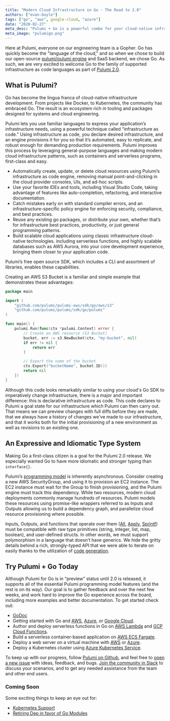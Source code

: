 ```yaml
---
title: "Modern Cloud Infrastructure in Go - The Road to 2.0"
authors: ["evan-boyle"]
tags: ["go", "aws", google-cloud, "azure"]
date: "2020-02-27"
meta_desc: "Pulumi + Go is a powerful combo for your cloud-native infrastructure."
meta_image: "pulumigo.png"
---
```


Here at Pulumi, everyone on our engineering team is a Gopher. Go has quickly become the "language of the cloud," and so when we chose to build our open-source [pulumi/pulumi engine](https://github.com/pulumi/pulumi) and SaaS backend, we chose Go. As such, we are very excited to welcome Go to the family of supported infrastructure as code languages as part of [Pulumi 2.0](/blog/pulumi-2-0-roadmap#better-language-support).

## What is Pulumi?

Go has become the lingua franca of cloud-native infrastructure development. From projects like Docker, to Kubernetes, the community has embraced Go. The result is an ecosystem rich in tooling and packages designed for systems and cloud engineering.

Pulumi lets you use familiar languages to express your application’s infrastructure needs, using a powerful technique called “infrastructure as code.” Using infrastructure as code, you declare desired infrastructure, and an engine provisions it for you so that it’s automated, easy to replicate, and robust enough for demanding production requirements. Pulumi improves this process by leveraging general-purpose languages and making modern cloud infrastructure patterns, such as containers and serverless programs, first-class and easy.

- Automatically create, update, or delete cloud resources using Pulumi’s infrastructure as code engine, removing manual point-and-clicking in the cloud provider consoles, UIs, and ad-hoc scripts.
- Use your favorite IDEs and tools, including Visual Studio Code, taking advantage of features like auto-completion, refactoring, and interactive documentation.
- Catch mistakes early on with standard compiler errors, and an infrastructure-specific policy engine for enforcing security, compliance, and best practices.
- Reuse any existing go packages, or distribute your own, whether that’s for infrastructure best practices, productivity, or just general programming patterns.
- Build scalable cloud applications using classic infrastructure cloud-native technologies. including serverless functions, and highly scalable databases such as AWS Aurora, into your core development experience, bringing them closer to your application code.

Pulumi’s free open source SDK, which includes a CLI and assortment of libraries, enables these capabilities.

Creating an AWS S3 Bucket is a familiar and simple example that demonstrates these advantages:

```go
package main

import (
    "github.com/pulumi/pulumi-aws/sdk/go/aws/s3"
    "github.com/pulumi/pulumi/sdk/go/pulumi"
)

func main() {
    pulumi.Run(func(ctx *pulumi.Context) error {
        // Create an AWS resource (S3 Bucket)
        bucket, err := s3.NewBucket(ctx, "my-bucket", nil)
        if err != nil {
            return err
        }

        // Export the name of the bucket
        ctx.Export("bucketName", bucket.ID())
        return nil
    })
}
```

Although this code looks remarkably similar to using your cloud's Go SDK to imperatively change infrastructure, there is a major and important difference: this is declarative infrastructure as code. This code declares to Pulumi a goal state for our infrastructure which Pulumi can then carry out. That means we can preview changes with full diffs before they are made, that we always have a history of changes we've made to our infrastructure, and that it works both for the initial provisioning of a new environment as well as revisions to an existing one.

## An Expressive and Idiomatic Type System

Making Go a first-class citizen is a goal for the Pulumi 2.0 release. We especially wanted Go to have more idiomatic and stronger typing than `interface{}`.

Pulumi’s [programming model](/docs/concepts/) is inherently asynchronous. Consider creating a new AWS SecurityGroup, and using it to provision an EC2 instance. The EC2 instance must wait for the Group to finish provisioning, and the Pulumi engine must track this dependency. While two resources, modern cloud deployments commonly manage hundreds of resources. Pulumi models these resources using promise-like wrappers referred to as Inputs and Outputs allowing us to build a dependency graph, and parallelize cloud resource provisioning where possible.

Inputs, Outputs, and functions that operate over them ([All](/docs/concepts/inputs-outputs#all), [Apply](/docs/concepts/inputs-outputs#apply), [Sprintf](/docs/concepts/inputs-outputs#outputs-and-strings)) must be compatible with raw type primitives (string, integer, list, map, boolean), and user-defined structs. In other words, we must support polymorphism in a language that doesn’t have generics. We hide the gritty details behind a rich, strongly-typed API that we were able to iterate on easily thanks to the utilization of [code generation](https://github.com/pulumi/pulumi/blob/master/sdk/go/pulumi/types_builtins.go).

## Try Pulumi + Go Today

Although Pulumi for Go is in “preview” status until 2.0 is released, it supports all of the essential Pulumi programming model features (and the rest is on its way). Our goal is to gather feedback and over the next few weeks, and work hard to improve the Go experience across the board, including more examples and better documentation. To get started check out:

- [GoDoc](https://godoc.org/github.com/pulumi/pulumi)
- Getting started with Go and [AWS](/docs/iac/get-started/aws/), [Azure](/docs/iac/get-started/azure/), or [Google Cloud](/docs/iac/get-started/gcp/).
- Author and deploy serverless functions in Go on [AWS Lambda](https://github.com/pulumi/examples/tree/master/aws-go-lambda) and [GCP Cloud Functions](https://github.com/pulumi/examples/tree/master/gcp-go-functions).
- Build a serverless container-based application on [AWS ECS Fargate](https://github.com/pulumi/examples/tree/master/aws-go-fargate).
- Deploy a web server on a virtual machine with [AWS](https://github.com/pulumi/examples/tree/master/aws-go-webserver) or [Azure](https://github.com/pulumi/examples/tree/master/classic-azure-go-webserver-component).
- Deploy a Kubernetes cluster using [Azure Kubernetes Service](https://github.com/pulumi/examples/tree/master/azure-go-aks).

To keep up with our progress, follow [Pulumi on Github](https://github.com/pulumi/pulumi/), and feel free to [open a new issue](https://github.com/pulumi/pulumi/issues/new) with ideas, feedback, and bugs. [Join the community in Slack](https://slack.pulumi.com/) to discuss your scenarios, and to get any needed assistance from the team and other end users.

### Coming Soon

Some exciting things to keep an eye out for:

- [Kubernetes Support](https://github.com/pulumi/pulumi-kubernetes/issues/70)
- [Retiring Dep in favor of Go Modules](https://github.com/pulumi/pulumi/issues/3817)
